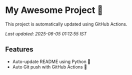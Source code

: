 # My Awesome Project 🚀

This project is automatically updated using GitHub Actions.

_Last updated: 2025-06-05 01:12:55 IST_

## Features
- Auto-update README using Python 🐍
- Auto Git push with GitHub Actions 🤖
